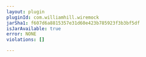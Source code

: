 ```yaml
---
layout: plugin
pluginId: com.williamhill.wiremock
jarSha1: f607d6a8815357e31d60e423b785923f3b3bf5df
isJarAvailable: true
error: NONE
violations: []

---
```


